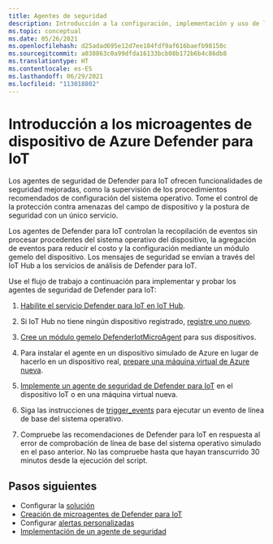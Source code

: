 ```yaml
---
title: Agentes de seguridad
description: Introducción a la configuración, implementación y uso de los agentes del servicio de seguridad de Azure Defender para IoT en dispositivos de IoT.
ms.topic: conceptual
ms.date: 05/26/2021
ms.openlocfilehash: d25adad695e12d7ee104fdf9af616baefb98150c
ms.sourcegitcommit: a038863c0a99dfda16133bcb08b172b6b4c86db8
ms.translationtype: HT
ms.contentlocale: es-ES
ms.lasthandoff: 06/29/2021
ms.locfileid: "113018802"
---
```

# <a name="get-started-with-azure-defender-for-iot-device-micro-agents"></a>Introducción a los microagentes de dispositivo de Azure Defender para IoT

Los agentes de seguridad de Defender para IoT ofrecen funcionalidades de seguridad mejoradas, como la supervisión de los procedimientos recomendados de configuración del sistema operativo. Tome el control de la protección contra amenazas del campo de dispositivo y la postura de seguridad con un único servicio.

Los agentes de Defender para IoT controlan la recopilación de eventos sin procesar procedentes del sistema operativo del dispositivo, la agregación de eventos para reducir el costo y la configuración mediante un módulo gemelo del dispositivo. Los mensajes de seguridad se envían a través del IoT Hub a los servicios de análisis de Defender para IoT.

Use el flujo de trabajo a continuación para implementar y probar los agentes de seguridad de Defender para IoT:

1. [Habilite el servicio Defender para IoT en IoT Hub](quickstart-onboard-iot-hub.md).

1. Si IoT Hub no tiene ningún dispositivo registrado, [registre uno nuevo](/previous-versions/azure/iot-accelerators/iot-accelerators-device-simulation-overview).

1. [Cree un módulo gemelo DefenderIotMicroAgent](quickstart-create-micro-agent-module-twin.md) para sus dispositivos.

1. Para instalar el agente en un dispositivo simulado de Azure en lugar de hacerlo en un dispositivo real, [prepare una máquina virtual de Azure nueva](../../virtual-machines/linux/quick-create-portal.md).

1. [Implemente un agente de seguridad de Defender para IoT](how-to-deploy-linux-cs.md) en el dispositivo IoT o en una máquina virtual nueva.

1. Siga las instrucciones de [trigger_events](https://aka.ms/iot-security-github-trigger-events) para ejecutar un evento de línea de base del sistema operativo.

1. Compruebe las recomendaciones de Defender para IoT en respuesta al error de comprobación de línea de base del sistema operativo simulado en el paso anterior. No las compruebe hasta que hayan transcurrido 30 minutos desde la ejecución del script.

## <a name="next-steps"></a>Pasos siguientes

- Configurar la [solución](quickstart-configure-your-solution.md)
- [Creación de microagentes de Defender para IoT](quickstart-create-security-twin.md)
- Configurar [alertas personalizadas](quickstart-create-custom-alerts.md)
- [Implementación de un agente de seguridad](how-to-deploy-agent.md)
